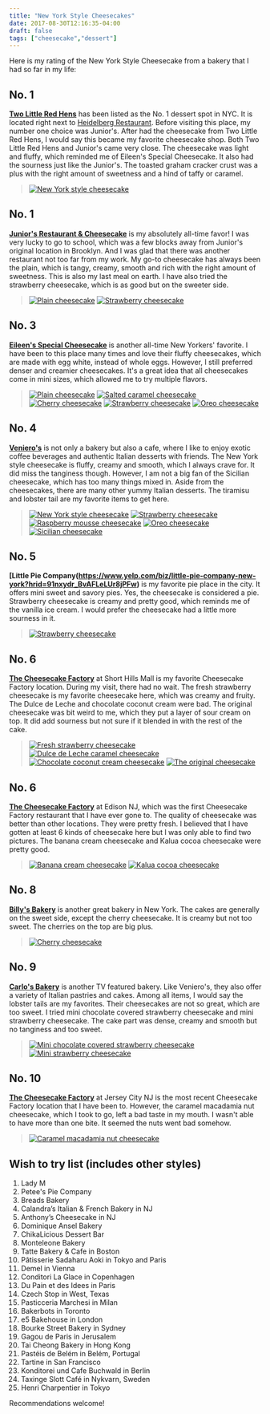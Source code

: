 ```yaml
---
title: "New York Style Cheesecakes"
date: 2017-08-30T12:16:35-04:00
draft: false
tags: ["cheesecake","dessert"]
---
```

Here is my rating of the New York Style Cheesecake from a bakery that I had so far in my life:

No. 1
------------------
**[Two Little Red Hens](http://www.yelp.com/biz/two-little-red-hens-new-york-4?hrid=vYyFc9rWneRGCZCsmM73cA)** has been listed as the No. 1 dessert spot in NYC. It is located right next to  [Heidelberg Restaurant](http://www.yelp.com/biz/heidelberg-restaurant-new-york?hrid=Q5D6jlZ50C1QjfJtwuNsAA). Before visiting this place, my number one choice was Junior's. After had the cheesecake from Two Little Red Hens, I would say this became my favorite cheesecake shop. Both Two Little Red Hens and Junior's came very close. The cheesecake was light and fluffy, which reminded me of Eileen's Special Cheesecake. It also had the sourness just like the Junior's. The toasted graham cracker crust was a plus with the right amount of sweetness and a hind of taffy or caramel.

> [![New York style cheesecake](https://s3-media1.fl.yelpcdn.com/bphoto/GNjUmwvdlHy1abN6bCvEcw/o.jpg "New York style cheesecake")](https://www.yelp.com/biz_photos/two-little-red-hens-new-york-4?select=GNjUmwvdlHy1abN6bCvEcw)

No. 1
------------------
**[Junior's Restaurant & Cheesecake](https://www.yelp.com/biz/juniors-restaurant-and-cheesecake-new-york?hrid=gMTLJYYdpv4_D7DJpHyh4Q)** is my absolutely all-time favor! I was very lucky to go to school, which was a few blocks away from Junior's original location in Brooklyn. And I was glad that there was another restaurant not too far from my work. My go-to cheesecake has always been the plain, which is tangy, creamy, smooth and rich with the right amount of sweetness. This is also my last meal on earth. I have also tried the strawberry cheesecake, which is as good but on the sweeter side.

> [![Plain cheesecake](https://s3-media2.fl.yelpcdn.com/bphoto/097jldQWTNnuCzEI0E6-1w/o.jpg "Plain cheesecake")](https://www.yelp.com/biz_photos/juniors-restaurant-and-cheesecake-new-york?select=097jldQWTNnuCzEI0E6-1w) [![Strawberry cheesecake](https://s3-media3.fl.yelpcdn.com/bphoto/COi_MgEXsTb-ugSf4aow3w/o.jpg "Strawberry cheesecake")](https://www.yelp.com/biz_photos/juniors-restaurant-and-cheesecake-new-york?select=COi_MgEXsTb-ugSf4aow3w)

No. 3
------------------
**[Eileen's Special Cheesecake](https://www.yelp.com/biz/eileens-special-cheesecake-new-york?hrid=Q5Ffp6p6o7hmxp3fcXhdlA)** is another all-time New Yorkers' favorite. I have been to this place many times and love their fluffy cheesecakes, which are made with egg white, instead of whole eggs. However, I still preferred denser and creamier cheesecakes. It's a great idea that all cheesecakes come in mini sizes, which allowed me to try multiple flavors.

> [![Plain cheesecake](https://s3-media2.fl.yelpcdn.com/bphoto/wpG1IbI616fkFh4h1zknfA/o.jpg "Plain cheesecake")](https://www.yelp.com/biz_photos/eileens-special-cheesecake-new-york?select=wpG1IbI616fkFh4h1zknfA&reviewid=Q5Ffp6p6o7hmxp3fcXhdlA) [![Salted caramel cheesecake](https://s3-media2.fl.yelpcdn.com/bphoto/TPn8hiIFJv1VumpbmRrKzg/o.jpg "Salted caramel cheesecake")](https://www.yelp.com/biz_photos/eileens-special-cheesecake-new-york?select=TPn8hiIFJv1VumpbmRrKzg&reviewid=Q5Ffp6p6o7hmxp3fcXhdlA) [![Cherry cheesecake](https://s3-media4.fl.yelpcdn.com/bphoto/Suc7mVsU4-hQtPq1P97MiA/o.jpg "Cherry cheesecake")](https://www.yelp.com/biz_photos/eileens-special-cheesecake-new-york?select=Suc7mVsU4-hQtPq1P97MiA) [![Strawberry cheesecake](https://s3-media3.fl.yelpcdn.com/bphoto/zNuAw15Z7IDqCEDdh8cFgA/o.jpg "Strawberry cheesecake")](https://www.yelp.com/biz_photos/eileens-special-cheesecake-new-york?select=zNuAw15Z7IDqCEDdh8cFgA) [![Oreo cheesecake](https://s3-media2.fl.yelpcdn.com/bphoto/cVA1Mx2kzlMbKqYQxGgE8w/o.jpg "Oreo cheesecake")](https://www.yelp.com/biz_photos/eileens-special-cheesecake-new-york?select=cVA1Mx2kzlMbKqYQxGgE8w)

No. 4
------------------
**[Veniero's](https://www.yelp.com/biz/venieros-new-york-2?hrid=hs6S-SRKOewsYvbNpIsUeQ)** is not only a bakery but also a cafe, where I like to enjoy exotic coffee beverages and authentic Italian desserts with friends. The New York style cheesecake is fluffy, creamy and smooth, which I always crave for. It did miss the tanginess though. However, I am not a big fan of the Sicilian cheesecake, which has too many things mixed in. Aside from the cheesecakes, there are many other yummy Italian desserts. The tiramisu and lobster tail are my favorite items to get here.

> [![New York style cheesecake](https://s3-media4.fl.yelpcdn.com/bphoto/FGZ4xcFHO6Io9pcwJ1EBUA/o.jpg "New York style cheesecake")](https://www.yelp.com/biz_photos/venieros-new-york-2?select=FGZ4xcFHO6Io9pcwJ1EBUA) [![Strawberry cheesecake](https://s3-media2.fl.yelpcdn.com/bphoto/z7140lGuymhkqOebkk2xCA/o.jpg "Strawberry cheesecake")](https://www.yelp.com/biz_photos/venieros-new-york-2?select=z7140lGuymhkqOebkk2xCA) [![Raspberry mousse cheesecake](https://s3-media4.fl.yelpcdn.com/bphoto/4pWYlLLI4Niw3oZyKpVUiQ/o.jpg "Raspberry mousse cheesecake")](https://www.yelp.com/biz_photos/venieros-new-york-2?select=4pWYlLLI4Niw3oZyKpVUiQ) [![Oreo cheesecake](https://s3-media3.fl.yelpcdn.com/bphoto/VkfS8zK-qOhvun1Z9EBGuw/o.jpg "Oreo cheesecake")](https://www.yelp.com/biz_photos/venieros-new-york-2?select=VkfS8zK-qOhvun1Z9EBGuw) [![Sicilian cheesecake](https://s3-media2.fl.yelpcdn.com/bphoto/fCj5Yy8v1LQie6hjXVZJ_Q/o.jpg "Sicilian cheesecake")](https://www.yelp.com/biz_photos/venieros-new-york-2?select=fCj5Yy8v1LQie6hjXVZJ_Q)

No. 5
------------------
**[Little Pie Company(https://www.yelp.com/biz/little-pie-company-new-york?hrid=91nxydr_BvAFLeLUr8jPFw)** is my favorite pie place in the city. It offers mini sweet and savory pies. Yes, the cheesecake is considered a pie. Strawberry cheesecake is creamy and pretty good, which reminds me of the vanilla ice cream. I would prefer the cheesecake had a little more sourness in it.

>[![Strawberry cheesecake](https://s3-media1.fl.yelpcdn.com/bphoto/5F4G2bNXXnKB-d0rbMYNvg/o.jpg "Strawberry cheesecake")](https://www.yelp.com/biz_photos/little-pie-company-new-york?select=5F4G2bNXXnKB-d0rbMYNvg)

No. 6
------------------
**[The Cheesecake Factory](https://www.yelp.com/biz/the-cheesecake-factory-short-hills?hrid=6DSYE-WAskXgJUKvYRSWvg)** at Short Hills Mall is my favorite Cheesecake Factory location. During my visit, there had no wait. The fresh strawberry cheesecake is my favorite cheesecake here, which was creamy and fruity. The Dulce de Leche and chocolate coconut cream were bad. The original cheesecake was bit weird to me, which they put a layer of sour cream on top. It did add sourness but not sure if it blended in with the rest of the cake.

> [![Fresh strawberry cheesecake](https://s3-media4.fl.yelpcdn.com/bphoto/pEbHryG9DxV8xHpcsiHfLg/o.jpg "Fresh strawberry cheesecake")](https://www.yelp.com/biz_photos/the-cheesecake-factory-short-hills?select=pEbHryG9DxV8xHpcsiHfLg) [![Dulce de Leche caramel cheesecake](https://s3-media4.fl.yelpcdn.com/bphoto/Msu1JNrqQEXJAm6BkmjPZQ/o.jpg "Dulce de Leche caramel cheesecake")](https://www.yelp.com/biz_photos/the-cheesecake-factory-short-hills?select=Msu1JNrqQEXJAm6BkmjPZQ) [![Chocolate coconut cream cheesecake](https://s3-media1.fl.yelpcdn.com/bphoto/vnxbEDtVwIrqVyKaHkVuuw/o.jpg "Chocolate coconut cream cheesecake")](https://www.yelp.com/biz_photos/the-cheesecake-factory-short-hills?select=vnxbEDtVwIrqVyKaHkVuuw) [![The original cheesecake](https://s3-media1.fl.yelpcdn.com/bphoto/0FOVok5QkZhoEj1cDacIuA/o.jpg "The original cheesecake")](https://www.yelp.com/biz_photos/the-cheesecake-factory-short-hills?select=0FOVok5QkZhoEj1cDacIuA)

No. 6
------------------
**[The Cheesecake Factory](https://www.yelp.com/biz/the-cheesecake-factory-edison?hrid=NCheitSe8doESREdEUhUYw)** at Edison NJ, which was the first Cheesecake Factory restaurant that I have ever gone to. The quality of cheesecake was better than other locations. They were pretty fresh. I believed that I have gotten at least 6 kinds of cheesecake here but I was only able to find two pictures. The banana cream cheesecake and Kalua cocoa cheesecake were pretty good.

> [![Banana cream cheesecake](https://s3-media3.fl.yelpcdn.com/bphoto/D5wPvJgzH-asG3LuVxZrwA/o.jpg "Banana cream cheesecake")](https://www.yelp.com/biz_photos/the-cheesecake-factory-edison?select=D5wPvJgzH-asG3LuVxZrwA) [![Kalua cocoa cheesecake](https://s3-media4.fl.yelpcdn.com/bphoto/wKtWcOvJXU--e9nfpEBN2Q/o.jpg "Kalua cocoa cheesecake")](https://www.yelp.com/biz_photos/the-cheesecake-factory-edison?select=wKtWcOvJXU--e9nfpEBN2Q)

No. 8
------------------
**[Billy's Bakery](https://www.yelp.com/biz/billys-bakery-new-york?hrid=bipdqyvVp8q5Ed-V_3i6Sg)** is another great bakery in New York. The cakes are generally on the sweet side, except the cherry cheesecake. It is creamy but not too sweet. The cherries on the top are big plus.

> [![Cherry cheesecake](https://s3-media3.fl.yelpcdn.com/bphoto/6tFyltTNzhD4yxfQE7bX5w/o.jpg "Cherry cheesecake")](https://www.yelp.com/biz_photos/billys-bakery-new-york?select=6tFyltTNzhD4yxfQE7bX5w)

No. 9
------------------
**[Carlo's Bakery](https://www.yelp.com/biz/carlos-bakery-hoboken?hrid=rM-TmYcytQ69e0VC9754Eg)** is another TV featured bakery. Like Veniero's, they also offer a variety of Italian pastries and cakes. Among all items, I would say the lobster tails are my favorites. Their cheesecakes are not so great, which are too sweet. I tried mini chocolate covered strawberry cheesecake and mini strawberry cheesecake. The cake part was dense, creamy and smooth but no tanginess and too sweet.

> [![Mini chocolate covered strawberry cheesecake](https://s3-media3.fl.yelpcdn.com/bphoto/TUJR2XZIKOusH1QiUad_Pw/o.jpg "Mini chocolate covered strawberry cheesecake")](https://www.yelp.com/biz_photos/carlos-bakery-hoboken?select=TUJR2XZIKOusH1QiUad_Pw) [![Mini strawberry cheesecake](https://s3-media1.fl.yelpcdn.com/bphoto/XOiiPy_Dq7TPY7VJLgs1rg/o.jpg "Mini strawberry cheesecake")](https://www.yelp.com/biz_photos/carlos-bakery-hoboken?select=XOiiPy_Dq7TPY7VJLgs1rg)

No. 10
------------------
**[The Cheesecake Factory](https://www.yelp.com/biz/the-cheesecake-factory-jersey-city?hrid=DNBhA8FmEu08ohfaW4yMyQ)** at Jersey City NJ is the most recent Cheesecake Factory location that I have been to. However, the caramel macadamia nut cheesecake, which I took to go, left a bad taste in my mouth. I wasn't able to have more than one bite. It seemed the nuts went bad somehow.

> [![Caramel macadamia nut cheesecake](https://s3-media3.fl.yelpcdn.com/bphoto/VOUkXUlzVTrR43g_jpFPCQ/o.jpg "Caramel macadamia nut cheesecake")](https://www.yelp.com/biz_photos/the-cheesecake-factory-jersey-city?select=VOUkXUlzVTrR43g_jpFPCQ)

Wish to try list (includes other styles)
------------------
1. Lady M
1. Petee's Pie Company
1. Breads Bakery
1. Calandra’s Italian & French Bakery in NJ
1. Anthony’s Cheesecake in NJ
1. Dominique Ansel Bakery
1. ChikaLicious Dessert Bar
1. Monteleone Bakery
1. Tatte Bakery & Cafe in Boston
1. Pâtisserie Sadaharu Aoki in Tokyo and Paris
1. Demel in Vienna
1. Conditori La Glace in Copenhagen
1. Du Pain et des Idees in Paris
1. Czech Stop in West, Texas
1. Pasticceria Marchesi in Milan
1. Bakerbots in Toronto
1. e5 Bakehouse in London
1. Bourke Street Bakery in Sydney
1. Gagou de Paris in Jerusalem
1. Tai Cheong Bakery in Hong Kong
1. Pastéis de Belém in Belém, Portugal
1. Tartine in San Francisco
1. Konditorei und Cafe Buchwald in Berlin
1. Taxinge Slott Café in Nykvarn, Sweden
1. Henri Charpentier in Tokyo

Recommendations welcome!
